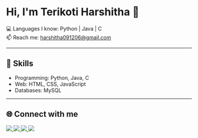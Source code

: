 # Hi, I'm Terikoti Harshitha 👋
  
💻 Languages I know: Python | Java | C  
📫 Reach me: harshitha091206@gmail.com  

---

## 🚀 Skills
- Programming: Python, Java, C
- Web: HTML, CSS, JavaScript
- Databases: MySQL

---
## 🌐 Connect with me  

<a href="https://www.hackerrank.com/profile/23kd1a0762" target="_blank">
  <img src="https://img.shields.io/badge/HackerRank-%232EC866.svg?&style=for-the-badge&logo=HackerRank&logoColor=white" />
</a>

<a href="https://www.codechef.com/users/brisk_year_33" target="_blank">
  <img src="https://img.shields.io/badge/CodeChef-%235B4638.svg?&style=for-the-badge&logo=CodeChef&logoColor=white" />
</a>

<a href="https://www.linkedin.com/in/harshitha-terikoti/" target="_blank">
  <img src="https://img.shields.io/badge/LinkedIn-%230077B5.svg?&style=for-the-badge&logo=linkedin&logoColor=white" />
</a>

<a href="mailto:harshitha091206@gmail.com">
  <img src="https://img.shields.io/badge/Gmail-D14836?style=for-the-badge&logo=gmail&logoColor=white" />
</a>

